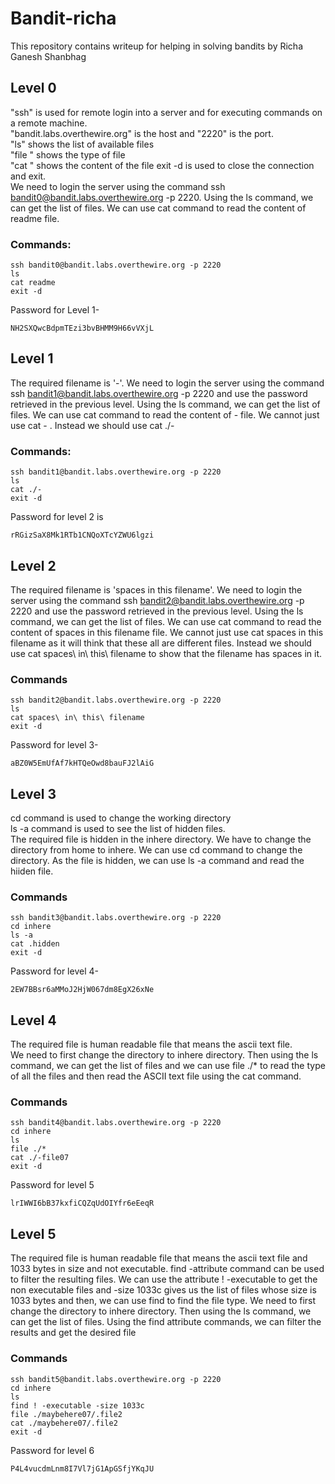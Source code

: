 # Bandit-richa
This repository contains writeup for helping in solving bandits by Richa Ganesh Shanbhag  
## Level 0
"ssh" is used for remote login into a server and for executing commands on a remote machine.    
"bandit.labs.overthewire.org" is the host and "2220" is the port.  
"ls" shows the list of available files  
"file <filename>" shows the type of file  
"cat <filename>" shows the content of the file 
exit -d is used to close the connection and exit.  
We need to login the server using the command ssh bandit0@bandit.labs.overthewire.org -p 2220. Using the ls command, we can get  the list of files. We can use cat command to read the content of readme file.
### Commands:
```
ssh bandit0@bandit.labs.overthewire.org -p 2220  
ls
cat readme
exit -d
```
Password for Level 1-
```
NH2SXQwcBdpmTEzi3bvBHMM9H66vVXjL
```
## Level 1
The required filename is '-'. We need to login the server using the command ssh bandit1@bandit.labs.overthewire.org -p 2220 and use the password retrieved in the previous level. Using the ls command, we can get  the list of files. We can use cat command to read the content of - file. We cannot just use cat - . Instead we should use cat ./- 
### Commands:
```
ssh bandit1@bandit.labs.overthewire.org -p 2220
ls
cat ./-
exit -d
```
Password for level 2 is
```
rRGizSaX8Mk1RTb1CNQoXTcYZWU6lgzi
```
## Level 2
The required filename is 'spaces in this filename'. We need to login the server using the command ssh bandit2@bandit.labs.overthewire.org -p 2220 and use the password retrieved in the previous level. Using the ls command, we can get  the list of files. We can use cat command to read the content of spaces in this filename file. We cannot just use cat spaces in this filename as it will think that these all are different files. Instead we should use cat spaces\ in\ this\ filename to show that the filename has spaces in it.
### Commands
```
ssh bandit2@bandit.labs.overthewire.org -p 2220
ls
cat spaces\ in\ this\ filename
exit -d
```
Password for level 3-
```
aBZ0W5EmUfAf7kHTQeOwd8bauFJ2lAiG
```
## Level 3
cd command is used to change the working directory  
ls -a command is used to see the list of hidden files.   
The required file is hidden in the inhere directory. We have to change the directory from home to inhere. We can use cd command to change the directory. As the file is hidden, we can use ls -a command and read the hiiden file.
### Commands
```
ssh bandit3@bandit.labs.overthewire.org -p 2220
cd inhere
ls -a
cat .hidden
exit -d
```
Password for level 4-
```
2EW7BBsr6aMMoJ2HjW067dm8EgX26xNe
```
## Level 4
The required file is human readable file that means the ascii text file.  
We need to first change the directory to inhere directory. Then using the ls command, we can get the list of files and we can use  file ./* to read  the type of all the files and then read the ASCII text file using the cat command.
### Commands
```
ssh bandit4@bandit.labs.overthewire.org -p 2220  
cd inhere  
ls
file ./*
cat ./-file07
exit -d
```
Password for level 5
```
lrIWWI6bB37kxfiCQZqUdOIYfr6eEeqR
```
## Level 5
The required file is human readable file that means the ascii text file and 1033 bytes in size and not executable. find -attribute command can be used to filter the resulting files. We can use the attribute ! -executable to get the non executable files and -size 1033c gives us the list of files whose size is 1033 bytes and then, we can use find to find the file type.
We need to first change the directory to inhere directory. Then using the ls command, we can get the list of files. Using the find attribute commands, we can filter the results and get the desired file  
### Commands
```
ssh bandit5@bandit.labs.overthewire.org -p 2220  
cd inhere  
ls
find ! -executable -size 1033c
file ./maybehere07/.file2
cat ./maybehere07/.file2
exit -d
```
Password for level 6
```
P4L4vucdmLnm8I7Vl7jG1ApGSfjYKqJU
```

